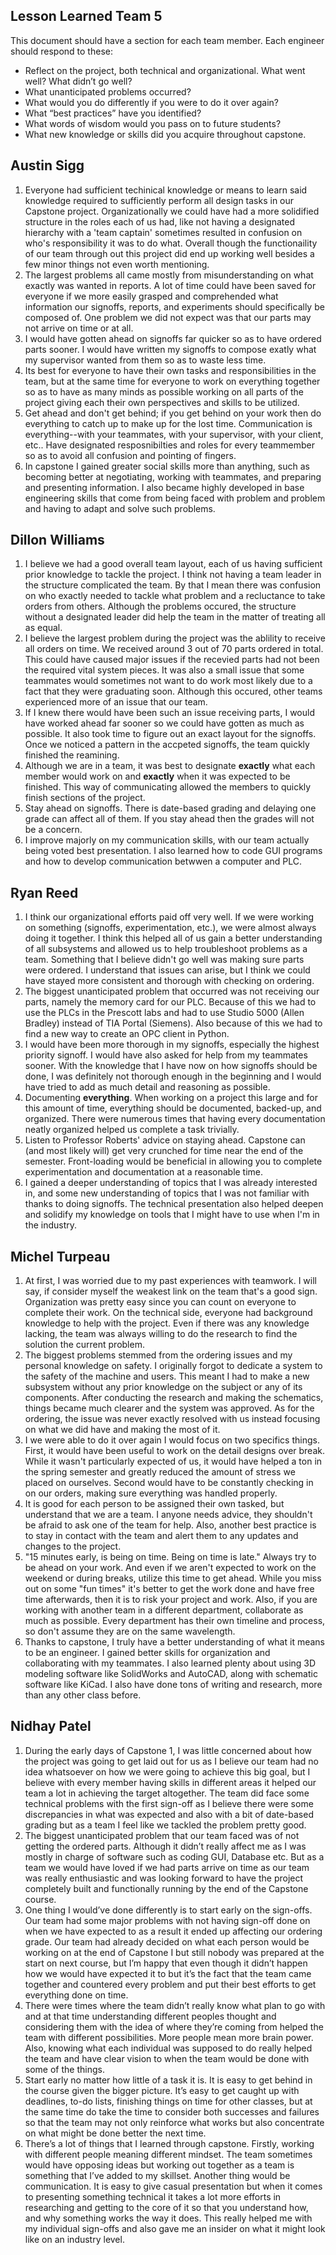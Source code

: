 ## Lesson Learned Team 5

This document should have a section for each team member. Each engineer should respond to these:

* Reflect on the project, both technical and organizational. What went well? What didn’t go well?
* What unanticipated problems occurred?
* What would you do differently if you were to do it over again?
* What “best practices” have you identified?
* What words of wisdom would you pass on to future students?
* What new knowledge or skills did you acquire throughout capstone.

## Austin Sigg
1. Everyone had sufficient techinical knowledge or means to learn said knowledge required to sufficiently perform all design tasks in our Capstone project.  Organizationally we could have had a more solidified structure in the roles each of us had, like not having a designated hierarchy with a 'team captain' sometimes resulted in confusion on who's responsibility it was to do what.  Overall though the functionaility of our team through out this project did end up working well besides a few minor things not even worth mentioning.
2. The largest problems all came mostly from misunderstanding on what exactly was wanted in reports. A lot of time could have been saved for everyone if we more easily grasped and comprehended what information our signoffs, reports, and experiments should specifically be composed of.  One problem we did not expect was that our parts may not arrive on time or at all. 
3. I would have gotten ahead on signoffs far quicker so as to have ordered parts sooner. I would have written my signoffs to compose exatly what my supervisor wanted from them so as to waste less time. 
4. Its best for everyone to have their own tasks and responsibilities in the team, but at the same time for everyone to work on everything together so as to have as many minds as possible working on all parts of the project giving each their own perspectives and skills to be utilized.
5. Get ahead and don't get behind; if you get behind on your work then do everything to catch up to make up for the lost time. Communication is everything--with your teammates, with your supervisor, with your client, etc..  Have designated resposnibilties and roles for every teammember so as to avoid all confusion and pointing of fingers.
6. In capstone I gained greater social skills more than anything, such as becoming better at negotiating, working with teammates, and preparing and presenting information. I also became highly developed in base engineering skills that come from being faced with problem and problem and having to adapt and solve such problems. 

## Dillon Williams
1. I believe we had a good overall team layout, each of us having sufficient prior knowledge to tackle the project. I think not having a team leader in the structure complicated the team. By that I mean there was confusion on who exactly needed to tackle what problem and a recluctance to take orders from others. Although the problems occured, the structure without a designated leader did help the team in the matter of treating all as equal.  
2. I believe the largest problem during the project was the ablility to receive all orders on time. We received around 3 out of 70 parts ordered in total. This could have caused major issues if the recevied parts had not been the required vital system pieces. It was also a small issue that some teammates would sometimes not want to do work most likely due to a fact that they were graduating soon. Although this occured, other teams experienced more of an issue that our team.  
3. If I knew there would have been such an issue receiving parts, I would have worked ahead far sooner so we could have gotten as much as possible. It also took time to figure out an exact layout for the signoffs. Once we noticed a pattern in the accpeted signoffs, the team quickly finished the reamining.  
4. Although we are in a team, it was best to designate **exactly** what each member would work on and **exactly** when it was expected to be finished. This way of communicating allowed the members to quickly finish sections of the project.  
5. Stay ahead on signoffs. There is date-based grading and delaying one grade can affect all of them. If you stay ahead then the grades will not be a concern.  
6. I improve majorly on my communication skills, with our team actually being voted best presentation. I also learned how to code GUI programs and how to develop communication betwwen a computer and PLC.  

## Ryan Reed 
1.  I think our organizational efforts paid off very well. If we were working on something (signoffs, experimentation, etc.), we were almost always doing it together. I think this helped all of us gain a better understanding of all subsystems and allowed us to help troubleshoot problems as a team. Something that I believe didn't go well was making sure parts were ordered. I understand that issues can arise, but I think we could have stayed more consistent and thorough with checking on ordering.
2.  The biggest unanticipated problem that occurred was not receiving our parts, namely the memory card for our PLC. Because of this we had to use the PLCs in the Prescott labs and had to use Studio 5000 (Allen Bradley) instead of TIA Portal (Siemens). Also because of this we had to find a new way to create an OPC client in Python.
3.  I would have been more thorough in my signoffs, especially the highest priority signoff. I would have also asked for help from my teammates sooner. With the knowledge that I have now on how signoffs should be done, I was definitely not thorough enough in the beginning and I would have tried to add as much detail and reasoning as possible.
4.  Documenting **everything**. When working on a project this large and for this amount of time, everything should be documented, backed-up, and organized. There were numerous times that having every documentation neatly organized helped us complete a task trivially.
5.  Listen to Professor Roberts' advice on staying ahead. Capstone can (and most likely will) get very crunched for time near the end of the semester. Front-loading would be beneficial in allowing you to complete experimentation and documentation at a reasonable time.
6.  I gained a deeper understanding of topics that I was already interested in, and some new understanding of topics that I was not familiar with thanks to doing signoffs. The technical presentation also helped deepen and solidify my knowledge on tools that I might have to use when I'm in the industry.

## Michel Turpeau
1. At first, I was worried due to my past experiences with teamwork. I will say, if consider myself the weakest link on the team that's a good sign. Organization was pretty easy since you can count on everyone to complete their work. On the technical side, everyone had background knowledge to help with the project. Even if there was any knowledge lacking, the team was always willing to do the research to find the solution the current problem.
2. The biggest problems stemmed from the ordering issues and my personal knowledge on safety. I originally forgot to dedicate a system to the safety of the machine and users. This meant I had to make a new subsystem without any prior knowledge on the subject or any of its components. After conducting the research and making the schematics, things became much clearer and the system was approved. As for the ordering, the issue was never exactly resolved with us instead focusing on what we did have and making the most of it.
3. I we were able to do it over again I would focus on two specifics things. First, it would have been useful to work on the detail designs over break. While it wasn't particularly expected of us, it would have helped a ton in the spring semester and greatly reduced the amount of stress we placed on ourselves. Second would have to be constantly checking in on our orders, making sure everything was handled properly. 
4. It is good for each person to be assigned their own tasked, but understand that we are a team. I anyone needs advice, they shouldn't be afraid to ask one of the team for help. Also, another best practice is to stay in contact with the team and alert them to any updates and changes to the project.
5. "15 minutes early, is being on time. Being on time is late." Always try to be ahead on your work. And even if we aren't expected to work on the weekend or during breaks, utilize this time to get ahead. While you miss out on some "fun times" it's better to get the work done and have free time afterwards, then it is to risk your project and work. Also, if you are working with another team in a different department, collaborate as much as possible. Every department has their own timeline and process, so don't assume they are on the same wavelength.
6. Thanks to capstone, I truly have a better understanding of what it means to be an engineer. I gained better skills for organization and collaborating with my teammates. I also learned plenty about using 3D modeling software like SolidWorks and AutoCAD, along with schematic software like KiCad. I also have done tons of writing and research, more than any other class before.


## Nidhay Patel
1. During the early days of Capstone 1, I was little concerned about how the project was going to get laid out for us as I believe our team had no idea whatsoever on how we were going to achieve this big goal, but I believe with every member having skills in different areas it helped our team a lot in achieving the target altogether. The team did face some technical problems with the first sign-off as I believe there were some discrepancies in what was expected and also with a bit of date-based grading but as a team I feel like we tackled the problem pretty good.
2. The biggest unanticipated problem that our team faced was of not getting the ordered parts. Although it didn’t really affect me as I was mostly in charge of software such as coding GUI, Database etc. But as a team we would have loved if we had parts arrive on time as our team was really enthusiastic and was looking forward to have the project completely built and functionally running by the end of the Capstone course.
3. One thing I would’ve done differently is to start early on the sign-offs. Our team had some major problems with not having sign-off done on when we have expected to as a result it ended up affecting our ordering grade. Our team had already decided on what each person would be working on at the end of Capstone I but still nobody was prepared at the start on next course, but I’m happy that even though it didn’t happen how we would have expected it to but it’s the fact that the team came together and countered every problem and put their best efforts to get everything done on time.
4. There were times where the team didn’t really know what plan to go with and at that time understanding different peoples thought and considering them with the idea of where they’re coming from helped the team with different possibilities. More people mean more brain power. Also, knowing what each individual was supposed to do really helped the team and have clear vision to when the team would be done with some of the things.
5. Start early no matter how little of a task it is. It is easy to get behind in the course given the bigger picture. It’s easy to get caught up with deadlines, to-do lists, finishing things on time for other classes, but at the same time do take the time to consider both successes and failures so that the team may not only reinforce what works but also concentrate on what might be done better the next time.
6. There’s a lot of things that I learned through capstone. Firstly, working with different people meaning different mindset. The team sometimes would have opposing ideas but working out together as a team is something that I’ve added to my skillset. Another thing would be communication. It is easy to give casual presentation but when it comes to presenting something technical it takes a lot more efforts in researching and getting to the core of it so that you understand how, and why something works the way it does. This really helped me with my individual sign-offs and also gave me an insider on what it might look like on an industry level.
